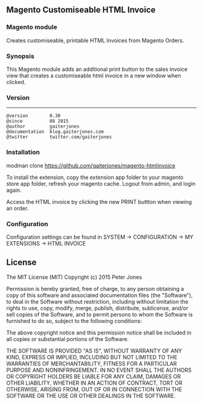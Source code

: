 ## Magento Customiseable HTML Invoice

### Magento module
Creates customiseable, printable HTML Invoices from Magento Orders.


### Synopsis
This Magento module adds an additional print button to the sales invoice view that creates a customiseable html invoice in a new window when clicked.


### Version
***
	@version		0.30
	@since			08 2015
	@author			gaiterjones
	@documentation	blog.gaiterjones.com
	@twitter		twitter.com/gaiterjones
	
### Installation

modman clone https://github.com/gaiterjones/magento-htmlinvoice

To install the extension, copy the extension app folder to your magento store app folder, refresh your magento cache. Logout from admin, and login again.

Access the HTML invoice by clicking the new PRINT buttton when viewing an order.

### Configuration

Configuration settings can be found in SYSTEM -> CONFIGURATION -> MY EXTENSIONS -> HTML INVOICE
	



## License

The MIT License (MIT)
Copyright (c) 2015 Peter Jones

Permission is hereby granted, free of charge, to any person obtaining a copy of this software and associated documentation files (the "Software"), to deal in the Software without restriction, including without limitation the rights to use, copy, modify, merge, publish, distribute, sublicense, and/or sell copies of the Software, and to permit persons to whom the Software is furnished to do so, subject to the following conditions:

The above copyright notice and this permission notice shall be included in all copies or substantial portions of the Software.

THE SOFTWARE IS PROVIDED "AS IS", WITHOUT WARRANTY OF ANY KIND, EXPRESS OR IMPLIED, INCLUDING BUT NOT LIMITED TO THE WARRANTIES OF MERCHANTABILITY, FITNESS FOR A PARTICULAR PURPOSE AND NONINFRINGEMENT. IN NO EVENT SHALL THE AUTHORS OR COPYRIGHT HOLDERS BE LIABLE FOR ANY CLAIM, DAMAGES OR OTHER LIABILITY, WHETHER IN AN ACTION OF CONTRACT, TORT OR OTHERWISE, ARISING FROM, OUT OF OR IN CONNECTION WITH THE SOFTWARE OR THE USE OR OTHER DEALINGS IN THE SOFTWARE.